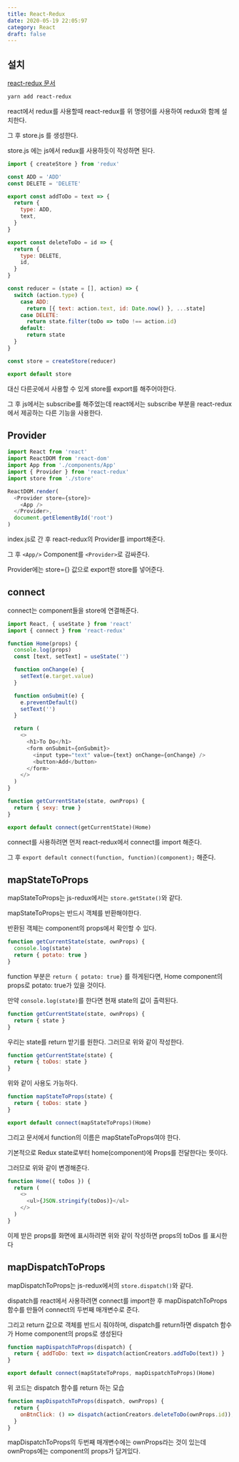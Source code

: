 ```yaml
---
title: React-Redux
date: 2020-05-19 22:05:97
category: React
draft: false
---
```


## 설치

[react-redux 문서](https://react-redux.js.org/introduction/quick-start)

```sh
yarn add react-redux
```

react에서 redux를 사용할때 react-redux를 위 명령어를 사용하여 redux와 함께 설치한다.

그 후 store.js 를 생성한다.

store.js 에는 js에서 redux를 사용하듯이 작성하면 된다.

```js
import { createStore } from 'redux'

const ADD = 'ADD'
const DELETE = 'DELETE'

export const addToDo = text => {
  return {
    type: ADD,
    text,
  }
}

export const deleteToDo = id => {
  return {
    type: DELETE,
    id,
  }
}

const reducer = (state = [], action) => {
  switch (action.type) {
    case ADD:
      return [{ text: action.text, id: Date.now() }, ...state]
    case DELETE:
      return state.filter(toDo => toDo !== action.id)
    default:
      return state
  }
}

const store = createStore(reducer)

export default store
```

대신 다른곳에서 사용할 수 있게 store를 export를 해주어야한다.

그 후 js에서는 subscribe를 해주었는데 react에서는 subscribe 부분을 react-redux에서 제공하는 다른 기능을 사용한다.

## Provider

```js
import React from 'react'
import ReactDOM from 'react-dom'
import App from './components/App'
import { Provider } from 'react-redux'
import store from './store'

ReactDOM.render(
  <Provider store={store}>
    <App />
  </Provider>,
  document.getElementById('root')
)
```

index.js로 간 후 react-redux의 Provider를 import해준다.

그 후 `<App/>` Component를 `<Provider>`로 감싸준다.

Provider에는 store={} 값으로 export한 store를 넣어준다.

## connect

connect는 component들을 store에 연결해준다.

```js
import React, { useState } from 'react'
import { connect } from 'react-redux'

function Home(props) {
  console.log(props)
  const [text, setText] = useState('')

  function onChange(e) {
    setText(e.target.value)
  }

  function onSubmit(e) {
    e.preventDefault()
    setText('')
  }

  return (
    <>
      <h1>To Do</h1>
      <form onSubmit={onSubmit}>
        <input type="text" value={text} onChange={onChange} />
        <button>Add</button>
      </form>
    </>
  )
}

function getCurrentState(state, ownProps) {
  return { sexy: true }
}

export default connect(getCurrentState)(Home)
```

connect를 사용하려면 먼저 react-redux에서 connect를 import 해준다.

그 후 `export default connect(function, function)(component);` 해준다.

## mapStateToProps

mapStateToProps는 js-redux에서는 `store.getState()`와 같다.

mapStateToProps는 반드시 객체를 반환해야한다.

반환된 객체는 component의 props에서 확인할 수 있다.

```js
function getCurrentState(state, ownProps) {
  console.log(state)
  return { potato: true }
}
```

function 부분은 `return { potato: true}` 를 하게된다면, Home component의 props로 potato: true가 있을 것이다.

만약 `console.log(state)`를 한다면 현재 state의 값이 출력된다.

```js
function getCurrentState(state, ownProps) {
  return { state }
}
```

우리는 state를 return 받기를 원한다. 그러므로 위와 같이 작성한다.

```js
function getCurrentState(state) {
  return { toDos: state }
}
```

위와 같이 사용도 가능하다.

```js
function mapStateToProps(state) {
  return { toDos: state }
}

export default connect(mapStateToProps)(Home)
```

그리고 문서에서 function의 이름은 mapStateToProps여야 한다.

기본적으로 Redux state로부터 home(component)에 Props를 전달한다는 뜻이다.

그러므로 위와 같이 변경해준다.

```js
function Home({ toDos }) {
  return (
    <>
      <ul>{JSON.stringify(toDos)}</ul>
    </>
  )
}
```

이제 받은 props를 화면에 표시하려면 위와 같이 작성하면 props의 toDos 를 표시한다

## mapDispatchToProps

mapDispatchToProps는 js-redux에서의 `store.dispatch()`와 같다.

dispatch를 react에서 사용하려면 connect를 import한 후 mapDispatchToProps 함수를 만들어 connect의 두번째 매개변수로 준다.

그리고 return 값으로 객체를 반드시 줘야하며, dispatch를 return하면 dispatch 함수가 Home component의 props로 생성된다

```js
function mapDispatchToProps(dispatch) {
  return { addToDo: text => dispatch(actionCreators.addToDo(text)) }
}

export default connect(mapStateToProps, mapDispatchToProps)(Home)
```

위 코드는 dispatch 함수를 return 하는 모습

```js
function mapDispatchToProps(dispatch, ownProps) {
  return {
    onBtnClick: () => dispatch(actionCreators.deleteToDo(ownProps.id)),
  }
}
```

mapDispatchToProps의 두번째 매개변수에는 ownProps라는 것이 있는데 ownProps에는 component의 props가 담겨있다.
